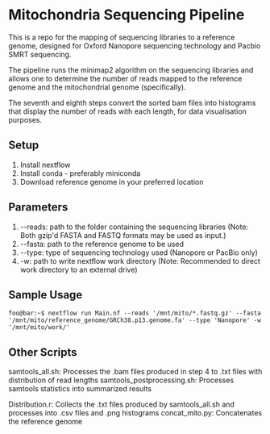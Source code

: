 # Mitochondria Sequencing Pipeline

This is a repo for the mapping of sequencing libraries to a reference genome, designed for Oxford Nanopore sequencing technology and Pacbio SMRT sequencing. 

The pipeline runs the minimap2 algorithm on the sequencing libraries and allows one to determine the number of reads mapped to the reference genome and the mitochondrial genome (specifically). 

The seventh and eighth steps convert the sorted bam files into histograms that display the number of reads with each length, for data visualisation purposes.

## Setup 

1. Install nextflow 
2. Install conda - preferably miniconda 
3. Download reference genome in your preferred location 

## Parameters
1. --reads: path to the folder containing the sequencing libraries (Note: Both gzip'd FASTA and FASTQ formats may be used as input.) 
2. --fasta: path to the reference genome to be used 
3. --type: type of sequencing technology used (Nanopore or PacBio only) 
4. -w: path to write nextflow work directory (Note: Recommended to direct work directory to an external drive)

## Sample Usage
```console
foo@bar:~$ nextflow run Main.nf --reads '/mnt/mito/*.fastq.gz' --fasta '/mnt/mito/reference_genome/GRCh38.p13.genome.fa' --type 'Nanopore' -w '/mnt/mito/work/' 
```

## Other Scripts 

samtools_all.sh: Processes the .bam files produced in step 4 to .txt files with distribution of read lengths
samtools_postprocessing.sh: Processes samtools statistics into summarized results

Distribution.r: Collects the .txt files produced by samtools_all.sh and processes into .csv files and .png histograms
concat_mito.py: Concatenates the reference genome
